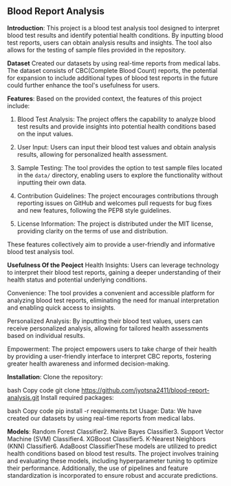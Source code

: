 ## Blood Report Analysis
**Introduction**:
This project is a blood test analysis tool designed to interpret blood test results and identify potential health conditions. By inputting blood test reports, users can obtain analysis results and insights. The tool also allows for the testing of sample files provided in the repository.

**Dataset**
Created our datasets by using real-time reports from medical labs. The dataset consists of CBC(Complete Blood Count) reports, the potential for expansion to include additional types of blood test reports in the future could further enhance the tool's usefulness for users.


**Features**:
Based on the provided context, the features of this project include:

1. Blood Test Analysis: The project offers the capability to analyze blood test results and provide insights into potential health conditions based on the input values.

2. User Input: Users can input their blood test values and obtain analysis results, allowing for personalized health assessment.

3. Sample Testing: The tool provides the option to test sample files located in the `data/` directory, enabling users to explore the functionality without inputting their own data.

4. Contribution Guidelines: The project encourages contributions through reporting issues on GitHub and welcomes pull requests for bug fixes and new features, following the PEP8 style guidelines.

5. License Information: The project is distributed under the MIT license, providing clarity on the terms of use and distribution.

These features collectively aim to provide a user-friendly and informative blood test analysis tool.

**Usefulness Of the Peoject**
Health Insights: Users can leverage technology to interpret their blood test reports, gaining a deeper understanding of their health status and potential underlying conditions.

Convenience: The tool provides a convenient and accessible platform for analyzing blood test reports, eliminating the need for manual interpretation and enabling quick access to insights.

Personalized Analysis: By inputting their blood test values, users can receive personalized analysis, allowing for tailored health assessments based on individual results.

Empowerment: The project empowers users to take charge of their health by providing a user-friendly interface to interpret CBC reports, fostering greater health awareness and informed decision-making.


**Installation**:
Clone the repository:

bash
Copy code
git clone https://github.com/jyotsna2411/blood-report-analysis.git
Install required packages:

bash
Copy code
pip install -r requirements.txt
Usage:
Data:
We have created our datasets by using real-time reports from medical labs.

**Models**:
Random Forest Classifier2. Naive Bayes Classifier3. Support Vector Machine (SVM) Classifier4. XGBoost Classifier5. K-Nearest Neighbors (KNN) Classifier6. AdaBoost ClassifierThese models are utilized to predict health conditions based on blood test results. The project involves training and evaluating these models, including hyperparameter tuning to optimize their performance. Additionally, the use of pipelines and feature standardization is incorporated to ensure robust and accurate predictions.









